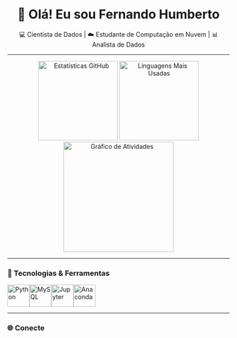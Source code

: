 <h1 align="center">👋 Olá! Eu sou Fernando Humberto</h1>
<p align="center">💻 Cientista de Dados | ☁️ Estudante de Computação em Nuvem | 📊 Analista de Dados</p>

---

<div align="center">
  <img src="https://github-readme-stats.vercel.app/api?username=fernandohumberto&show_icons=true&theme=gruvbox&locale=pt-br&count_private=true&include_all_commits=true&hide_border=true" height="180" alt="Estatísticas GitHub"/>
  <img src="https://github-readme-stats.vercel.app/api/top-langs?username=fernandohumberto&layout=compact&langs_count=6&theme=gruvbox&hide_border=true" height="180" alt="Linguagens Mais Usadas"/>
</div>

<div align="center">
  <img src="https://github-readme-activity-graph.vercel.app/graph?username=fernandohumberto&theme=gruvbox&area=true&hide_border=true" height="250" alt="Gráfico de Atividades"/>
</div>

---

### 🚀 Tecnologias & Ferramentas
<div style="display: flex;" align="left">
  <img src="https://cdn.jsdelivr.net/gh/devicons/devicon/icons/python/python-original.svg" height="50" alt="Python"/>
  <img src="https://cdn.jsdelivr.net/gh/devicons/devicon/icons/mysql/mysql-original-wordmark.svg" height="50" alt="MySQL"/>
  <img src="https://cdn.jsdelivr.net/gh/devicons/devicon/icons/jupyter/jupyter-original.svg" height="50" alt="Jupyter"/>
  <img src="https://cdn.jsdelivr.net/gh/devicons/devicon/icons/anaconda/anaconda-original.svg" height="50" alt="Anaconda"/>
</div>

---

### 🌐 Conecte
